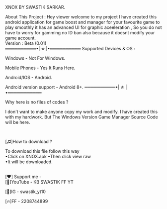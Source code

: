 XNOX BY SWASTIK SARKAR.

About This Project :
Hey viewer welcome to my project I have created this android application for game boost and manager for your favourite game to play smoothly it has an advanced UI for graphic aceeleration , So you do not have to worry for gamming no ID ban also because it doesnt modify your game account.
<br/>Version :
Beta (0.01)<br/>
══════════•| ✯ |•══════════
Supported Devices & OS :

Windows - Not For Windows.

Mobile Phones - Yes It Runs Here.

Android/IOS - Android.

Android version support - Android 8+.
══════════•| ✯ |•═══════════


Why here is no files of codes ?

I don't want to make anyone copy my work and modify.
I have created this with my hardwork.
But The Windows Version Game Manager Source Code will be here.

<br/>

[♫]How to download ?

To download this file follow this way
<br/>•Click on XNOX.apk 
•Then click view raw <br/>
•It will be downloaded.

<br/>
[❤️] Support me - <br/>
[🔴]YouTube - KB SWASTIK FF YT

[🔵]IG - swastik_yt10

[🔥]FF - 2208744899
